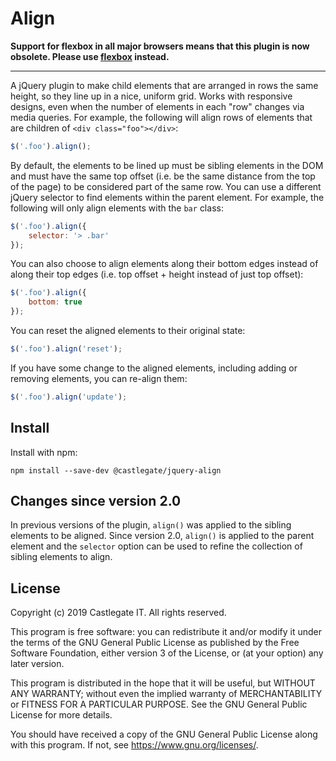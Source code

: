 # Align

**Support for flexbox in all major browsers means that this plugin is now obsolete. Please use [flexbox](https://css-tricks.com/snippets/css/a-guide-to-flexbox/) instead.**

---

A jQuery plugin to make child elements that are arranged in rows the same height, so they line up in a nice, uniform grid. Works with responsive designs, even when the number of elements in each "row" changes via media queries. For example, the following will align rows of elements that are children of `<div class="foo"></div>`:

~~~ javascript
$('.foo').align();
~~~

By default, the elements to be lined up must be sibling elements in the DOM and must have the same top offset (i.e. be the same distance from the top of the page) to be considered part of the same row. You can use a different jQuery selector to find elements within the parent element. For example, the following will only align elements with the `bar` class:

~~~ javascript
$('.foo').align({
    selector: '> .bar'
});
~~~

You can also choose to align elements along their bottom edges instead of along their top edges (i.e. top offset + height instead of just top offset):

~~~ javascript
$('.foo').align({
    bottom: true
});
~~~

You can reset the aligned elements to their original state:

~~~ javascript
$('.foo').align('reset');
~~~

If you have some change to the aligned elements, including adding or removing elements, you can re-align them:

~~~ javascript
$('.foo').align('update');
~~~

## Install

Install with npm:

    npm install --save-dev @castlegate/jquery-align

## Changes since version 2.0

In previous versions of the plugin, `align()` was applied to the sibling elements to be aligned. Since version 2.0, `align()` is applied to the parent element and the `selector` option can be used to refine the collection of sibling elements to align.

## License

Copyright (c) 2019 Castlegate IT. All rights reserved.

This program is free software: you can redistribute it and/or modify it under the terms of the GNU General Public License as published by the Free Software Foundation, either version 3 of the License, or (at your option) any later version.

This program is distributed in the hope that it will be useful, but WITHOUT ANY WARRANTY; without even the implied warranty of MERCHANTABILITY or FITNESS FOR A PARTICULAR PURPOSE. See the GNU General Public License for more details.

You should have received a copy of the GNU General Public License along with this program. If not, see <https://www.gnu.org/licenses/>.
